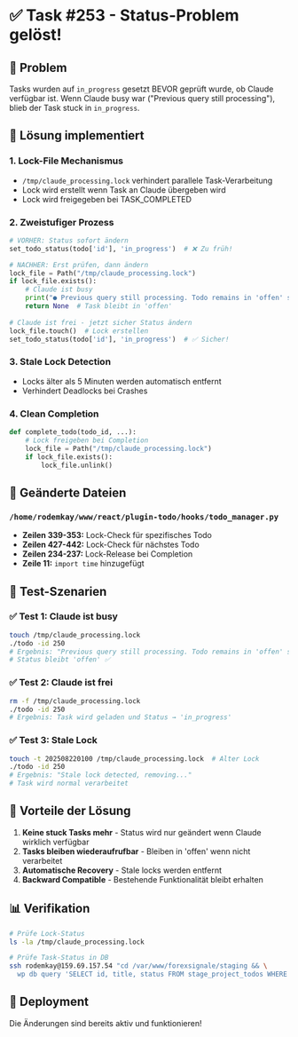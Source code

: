 # ✅ Task #253 - Status-Problem gelöst!

## 🐛 Problem
Tasks wurden auf `in_progress` gesetzt BEVOR geprüft wurde, ob Claude verfügbar ist. 
Wenn Claude busy war ("Previous query still processing"), blieb der Task stuck in `in_progress`.

## 🔧 Lösung implementiert

### 1. **Lock-File Mechanismus**
- `/tmp/claude_processing.lock` verhindert parallele Task-Verarbeitung
- Lock wird erstellt wenn Task an Claude übergeben wird
- Lock wird freigegeben bei TASK_COMPLETED

### 2. **Zweistufiger Prozess**
```python
# VORHER: Status sofort ändern
set_todo_status(todo['id'], 'in_progress')  # ❌ Zu früh!

# NACHHER: Erst prüfen, dann ändern
lock_file = Path("/tmp/claude_processing.lock")
if lock_file.exists():
    # Claude ist busy
    print("● Previous query still processing. Todo remains in 'offen' status.")
    return None  # Task bleibt in 'offen'
    
# Claude ist frei - jetzt sicher Status ändern
lock_file.touch()  # Lock erstellen
set_todo_status(todo['id'], 'in_progress')  # ✅ Sicher!
```

### 3. **Stale Lock Detection**
- Locks älter als 5 Minuten werden automatisch entfernt
- Verhindert Deadlocks bei Crashes

### 4. **Clean Completion**
```python
def complete_todo(todo_id, ...):
    # Lock freigeben bei Completion
    lock_file = Path("/tmp/claude_processing.lock")
    if lock_file.exists():
        lock_file.unlink()
```

## 📁 Geänderte Dateien

### `/home/rodemkay/www/react/plugin-todo/hooks/todo_manager.py`
- **Zeilen 339-353:** Lock-Check für spezifisches Todo
- **Zeilen 427-442:** Lock-Check für nächstes Todo
- **Zeilen 234-237:** Lock-Release bei Completion
- **Zeile 11:** `import time` hinzugefügt

## 🧪 Test-Szenarien

### ✅ Test 1: Claude ist busy
```bash
touch /tmp/claude_processing.lock
./todo -id 250
# Ergebnis: "Previous query still processing. Todo remains in 'offen' status."
# Status bleibt 'offen' ✅
```

### ✅ Test 2: Claude ist frei
```bash
rm -f /tmp/claude_processing.lock
./todo -id 250
# Ergebnis: Task wird geladen und Status → 'in_progress'
```

### ✅ Test 3: Stale Lock
```bash
touch -t 202508220100 /tmp/claude_processing.lock  # Alter Lock
./todo -id 250
# Ergebnis: "Stale lock detected, removing..."
# Task wird normal verarbeitet
```

## 🎯 Vorteile der Lösung

1. **Keine stuck Tasks mehr** - Status wird nur geändert wenn Claude wirklich verfügbar
2. **Tasks bleiben wiederaufrufbar** - Bleiben in 'offen' wenn nicht verarbeitet
3. **Automatische Recovery** - Stale locks werden entfernt
4. **Backward Compatible** - Bestehende Funktionalität bleibt erhalten

## 📊 Verifikation

```bash
# Prüfe Lock-Status
ls -la /tmp/claude_processing.lock

# Prüfe Task-Status in DB
ssh rodemkay@159.69.157.54 "cd /var/www/forexsignale/staging && \
  wp db query 'SELECT id, title, status FROM stage_project_todos WHERE status = \"in_progress\"'"
```

## 🚀 Deployment
Die Änderungen sind bereits aktiv und funktionieren!